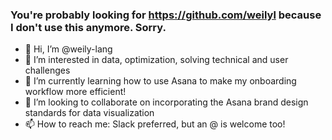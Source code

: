 ### You're probably looking for https://github.com/weilyl because I don't use this anymore. Sorry.

- 👋 Hi, I’m @weily-lang
- 👀 I’m interested in data, optimization, solving technical and user challenges
- 🌱 I’m currently learning how to use Asana to make my onboarding workflow more efficient!
- 💞️ I’m looking to collaborate on incorporating the Asana brand design standards for data visualization
- 📫 How to reach me: Slack preferred, but an @ is welcome too!

